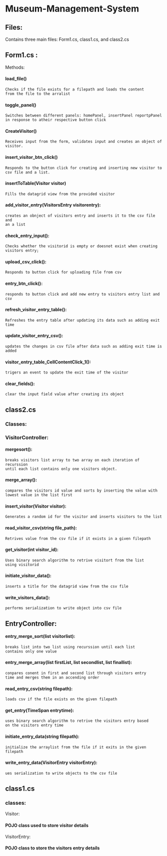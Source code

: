 # Museum-Management-System
## Files:
 Contains three main files: Form1.cs, class1.cs, and class2.cs
## Form1.cs : 
Methods:
####	load_file()
	Checks if the file exists for a filepath and loads the content 
	from the file to the arralist	
	
####	toggle_panel()
	Switches between different panels: homePanel, insertPanel reportpPanel 
	in response to atheir respective button click
	
####	CreateVisitor()
	Receives input from the form, validates input and creates an object of 
	visitor.
####	insert_visitor_btn_click()
	Responds to the button click for creating and inserting new visitor to 
	csv file and a list.
####	insertToTable(Visitor visitor)
	Fills the datagrid view from the provided visitor
####	add_visitor_entry(VisitorsEntry visitorentry):
	creates an obnject of visitors entry and inserts it to the csv file and 
	an a list
####	check_entry_input():
	Checks whether the visitorid is empty or doesnot exist when creating 
	visitors entry;
####	upload_csv_click():
	Responds to button click for uploading file from csv
####	entry_btn_click():
	responds to button click and add new entry to visitors entry list and 
	csv
####	refresh_visitor_entry_table():
	Refreshes the entry table after updating its data such as adding exit 
	time	
####	update_visitor_entry_csv():
	updates the changes in csv file after data such as adding exit time is 
	added
####	visitor_entry_table_CellContentClick_1():
	trigers an event to update the exit time of the visitor
####	clear_fields():
	clear the input field value after creating its object


## class2.cs
### Classes:
### VisitorController:
####	mergesort():
	breaks visitors list array to two array on each iteration of recurssion 
	until each list contains only one visitors object.
  
####	merge_array():
	compares the visitors id value and sorts by inserting the value with 
	lowest value in the list first
	
####	insert_visitor(Visitor visitor):
	Generates a random id for the visitor and inserts visitors to the list	 
	
####	read_visitor_csv(string file_path):
	Retrives value from the csv file if it exists in a given filepath
	
####	get_visitor(int visitor_id):
	Uses binary search algorithm to retrive visitort from the list 
	using visitorid	

####	initiate_visitor_data():
	inserts a title for the datagrid view from the csv file
	
####	write_visitors_data():
	performs serialization to write object into csv file

## EntryController:
####	entry_merge_sort(list visitorlist):
	breaks list into two list using recurssion until each list 
	contains only one value

####	entry_merge_array(list firstList, list secondlist, list finallist):
	conpares conent in first and second list through visitors entry 
	time and merges them in an accending order

####	read_entry_csv(string filepath):
	loads csv if the file exists on the given filepath
	
####	get_entry(TimeSpan entrytime):
	uses binary search algorithm to retrive the visitors entry based 
	on the visitors entry time

####	initiate_entry_data(string filepath):
	initialize the arraylist from the file if it exits in the given 	
	filepath

####	write_entry_data(VisitorEntry visitorEntry):
	ues serialization to write objects to the csv file

	
## class1.cs
### classes:
Visitor:
#### POJO class used to store visitor details

VisitorEntry:
#### POJO class to store the visitors entry details
		
	

	
